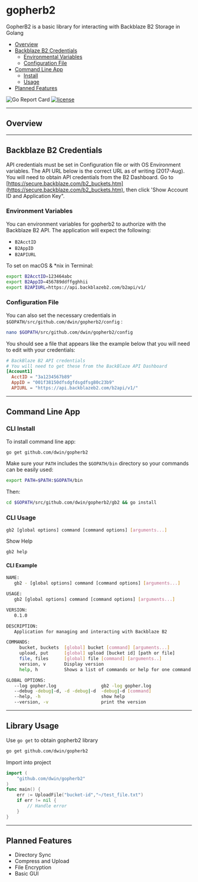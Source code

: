 # gopherb2
GopherB2 is a basic library for interacting with Backblaze B2 Storage in Golang

- [Overview](#overview)
- [Backblaze B2 Credentials](#backblaze-b2-credentials)
  - [Environmental Variables](#environmental-variables)
  - [Configuration File](#configuration-file)
- [Command Line App](#command-line-app)
  - [Install](#cli-install)
  - [Usage](#cli-usage)
- [Planned Features](#planned-features)

![Go Report Card](https://goreportcard.com/badge/github.com/dwin/gopherb2)
[![license](https://img.shields.io/github/license/dwin/gopherb2.svg?style=flat-square)](https://github.com/dwin/gopherb2/blob/Development/LICENSE)

---

## Overview

---

## Backblaze B2 Credentials

API credentials must be set in Configuration file or with OS Environment variables. The API URL below is the correct URL as of writing (2017-Aug). You will need to obtain API credentials from the B2 Dashboard. Go to [https://secure.backblaze.com/b2_buckets.htm](https://secure.backblaze.com/b2_buckets.htm), then click 'Show Account ID and Application Key".

### Environment Variables

You can environment variables for gopherb2 to authorize with the Backblaze B2 API. The application will expect the following:

- ```B2AcctID```
- ```B2AppID```
- ```B2APIURL```

To set on macOS & *nix in Terminal:

```bash
export B2AcctID=123464abc
export B2AppID=456789ddffgghhii
export B2APIURL=https://api.backblazeb2.com/b2api/v1/
```

### Configuration File

You can also set the necessary credentials in ```$GOPATH/src/github.com/dwin/gopherb2/config``` :

```bash
nano $GOPATH/src/github.com/dwin/gopherb2/config
```

You should see a file that appears like the example below that you will need to edit with your credentials:

```toml
# BackBlaze B2 API credentials
# You will need to get these from the BackBlaze API Dashboard
[Account1]
  AcctID = "3a1234567b89"
  AppID = "001f38150dfsdgfdsgdfsg80c23b9"
  APIURL = "https://api.backblazeb2.com/b2api/v1/"
```

---

## Command Line App

### CLI Install

To install command line app:

```bash
go get github.com/dwin/gopherb2
```

Make sure your ```PATH``` includes the ```$GOPATH/bin``` directory so your commands can be easily used:

```bash
export PATH=$PATH:$GOPATH/bin
```

Then:

```bash
cd $GOPATH/src/github.com/dwin/gopherb2/gb2 && go install
```

### CLI Usage

```bash
gb2 [global options] command [command options] [arguments...]
```

Show Help

```bash
gb2 help
```

#### CLI Example

```bash
NAME:
   gb2 - [global options] command [command options] [arguments...]

USAGE:
   gb2 [global options] command [command options] [arguments...]

VERSION:
   0.1.0

DESCRIPTION:
   Application for managing and interacting with Backblaze B2

COMMANDS:
     bucket, buckets  [global] bucket [command] [arguments...]
     upload, put      [global] upload [bucket id] [path or file]
     file, files      [global] file [command] [arguments..]
     version, v       Display version
     help, h          Shows a list of commands or help for one command

GLOBAL OPTIONS:
   --log gopher.log                 gb2 -log gopher.log
   --debug -debug|-d, -d -debug|-d  -debug|-d [command]
   --help, -h                       show help
   --version, -v                    print the version
```

---

## Library Usage

Use ```go get``` to obtain gopherb2 library

```bash
go get github.com/dwin/gopherb2
```

Import into project

```go
import (
    "github.com/dwin/gopherb2"
)
func main() {
    err := UploadFile("bucket-id","~/test_file.txt")
    if err != nil {
        // Handle error
    }
}
```

---

## Planned Features

- Directory Sync
- Compress and Upload
- File Encryption
- Basic GUI
